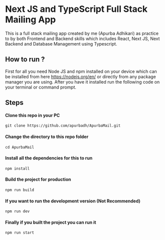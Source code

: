 # Next JS and TypeScript Full Stack Mailing App
This is a full stack mailing app created by me (Apurba Adhikari) as practice to by both Frontend and Backend skills which includes React, Next JS, Next Backend and Database Management using Typescript.

## How to run ?
First for all you need Node JS and npm installed on your device which can be installed from here https://nodejs.org/en/ or directly from any package manager you are using.
After you have it installed run the following code on your terminal or command prompt.

## Steps

#### Clone this repo in your PC
```
git clone https://github.com/apurbadh/ApurbaMail.git
```

#### Change the directory to this repo folder
```
cd ApurbaMail
```

#### Install all the dependencies for this to run
```
npm install
```

#### Build the project for production
```
npm run build
```

#### If you want to run the development version (Not Recommended)
```
npm run dev
```

#### Finally if you built the project you can run it
```
npm run start
```


